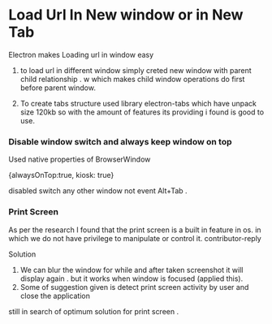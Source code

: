 # Load Url In New window or in New Tab

Electron makes Loading url in window easy 
1) to load url in different window simply creted new window with parent child relationship .  w      which makes child window operations do first before parent window.

2) To create tabs structure used library electron-tabs which have unpack size 120kb so with the       amount of features its providing i found is good to use. 


### Disable window switch and always keep window on top
Used native properties of BrowserWindow

{alwaysOnTop:true, kiosk: true}

disabled switch any other window not event Alt+Tab . 


### Print Screen
As per the research I found that the print screen is a built in feature in os.  in which we do not have privilege to manipulate or control it. contributor-reply

Solution
1) We can blur the window for while and after taken screenshot it will display again . but it works when window is focused (applied this).
2) Some of suggestion given is detect print screen activity by user and close the application


still in search of optimum solution for print screen .